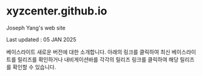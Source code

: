 # xyzcenter.github.io
Joseph Yang's web site


Last updated : 05 JAN 2025


베이스라이트 새로운 버전에 대한 소개합니다.
아래의 링크를 클릭하여 최신 베이스라이트를 릴리즈를 확인하거나 내비게이션바를 각각의 릴리즈 링크를 클릭하여 해당 릴리즈를 확인할 수 있습니다.
